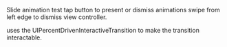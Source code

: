 Slide animation test
tap button to present or dismiss animations 
swipe from left edge to dismiss view controller. 

uses the UIPercentDrivenInteractiveTransition to make the transition interactable. 
